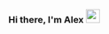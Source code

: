 ### Hi there, I'm Alex <img src="https://em-content.zobj.net/source/joypixels-animations/368/waving-hand_1f44b.gif" width="25">

<!--
**alexlabuda/alexlabuda** is a ✨ _special_ ✨ repository because its `README.md` (this file) appears on your GitHub profile.

Here are some ideas to get you started:

- 🔭 I’m currently working on ...
- 🌱 I’m currently learning ...
- 👯 I’m looking to collaborate on ...
- 🤔 I’m looking for help with ...
- 💬 Ask me about ...
- 📫 How to reach me: ...
- 😄 Pronouns: ...
- ⚡ Fun fact: ...
-->
